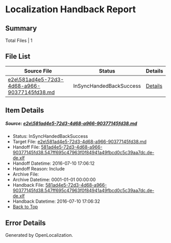 # <a name='report-top'></a> Localization Handback Report

## Summary
 Total Files | 1

## File List
 Source File | Status | Details 
 ----------- | ------ | ------- 
 [e2e\581ad4e5-72d3-4d68-a966-90377145fd38.md](https://github.com/OpenLocalizationTestOrg/oltest/blob/d84eb283801bcf2830de459342126f1e5ca0c826/e2e/581ad4e5-72d3-4d68-a966-90377145fd38.md) | InSyncHandedBackSuccess | [Details](#1491fbc747777aa43866c6a2a5ca98642ce205ee1)

## Item Details
##### <a name='1491fbc747777aa43866c6a2a5ca98642ce205ee1'></a> Source: [e2e\581ad4e5-72d3-4d68-a966-90377145fd38.md](https://github.com/OpenLocalizationTestOrg/oltest/blob/d84eb283801bcf2830de459342126f1e5ca0c826/e2e/581ad4e5-72d3-4d68-a966-90377145fd38.md)
* Status: InSyncHandedBackSuccess
* Target File: [e2e\581ad4e5-72d3-4d68-a966-90377145fd38.md](https://github.com/OpenLocalizationTestOrg/oltest-dede-fly/blob/55d38371721967f688f8430dfe99537389643fa3/e2e/581ad4e5-72d3-4d68-a966-90377145fd38.md)
* Handoff File: [581ad4e5-72d3-4d68-a966-90377145fd38.547ff695c47963f0f84941a49fbcd0c5c39aa7dc.de-de.xlf](https://github.com/OpenLocalizationTestOrg/olhandoff-e2e/blob/be35a05f17466bf870c684dc8230c72f579125e1/ol-handoff/OpenLocalizationTestOrg/oltest-dede-fly/ci/ht/581ad4e5-72d3-4d68-a966-90377145fd38.547ff695c47963f0f84941a49fbcd0c5c39aa7dc.de-de.xlf)
* Handoff Datetime: 2016-07-10 17:06:12
* Handoff Reason: Include
* Archive File: 
* Archive Datetime: 0001-01-01 00:00:00
* Handback File: [581ad4e5-72d3-4d68-a966-90377145fd38.547ff695c47963f0f84941a49fbcd0c5c39aa7dc.de-de.xlf](https://github.com/OpenLocalizationTestOrg/olhandback-e2e/blob/b0e2871dd039db8ac4ab821726250baa2ff8a637/ol-handback/OpenLocalizationTestOrg/oltest-dede-fly/ci/ht/581ad4e5-72d3-4d68-a966-90377145fd38.547ff695c47963f0f84941a49fbcd0c5c39aa7dc.de-de.xlf)
* Handback Datetime: 2016-07-10 17:06:32
* [Back to Top](#report-top)


## Error Details

Generated by OpenLocalization.
